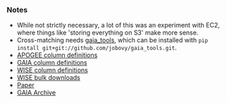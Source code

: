 ### Notes 

  * While not strictly necessary, a lot of this was an experiment with EC2, where things like 'storing everything on S3' make more sense. 
  * Cross-matching needs [gaia_tools](https://github.com/jobovy/gaia_tools), which can be installed with `pip install git+git://github.com/jobovy/gaia_tools.git`.          
  * [APOGEE column definitions](https://data.sdss.org/datamodel/files/APOGEE_REDUX/APRED_VERS/APSTAR_VERS/ASPCAP_VERS/RESULTS_VERS/allStar.html)
  * [GAIA column definitions](https://gea.esac.esa.int/archive/documentation/GDR2/Gaia_archive/chap_datamodel/sec_dm_main_tables/ssec_dm_gaia_source.html)
  * [WISE column definitions](http://wise2.ipac.caltech.edu/docs/release/allwise/expsup/sec2_1a.html)
  * [WISE bulk downloads](https://irsa.ipac.caltech.edu/data/download/wise-allwise/)
  * [Paper](https://arxiv.org/pdf/1810.09468.pdf)
  * [GAIA Archive](https://gea.esac.esa.int/archive/)